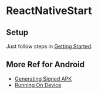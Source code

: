 ReactNativeStart
======

## Setup

Just follow steps in [Getting Started](https://facebook.github.io/react-native/docs/getting-started.html).

## More Ref for Android

- [Generating Signed APK](https://facebook.github.io/react-native/docs/signed-apk-android.html)
- [Running On Device](https://facebook.github.io/react-native/docs/running-on-device-android.html)
